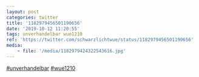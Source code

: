 ```yaml
---
layout: post
categories: twitter
title: '1182979456501190656'
date: '2019-10-12 11:20:55'
tags: unverhandelbar wue1210
ref: 'https://twitter.com/schwarzlichtwue/status/1182979456501190656'
media:
    - file: '/media/1182979424322543616.jpg'
---
```

[#unverhandelbar](/t/unverhandelbar) [#wue1210](/t/wue1210)  

